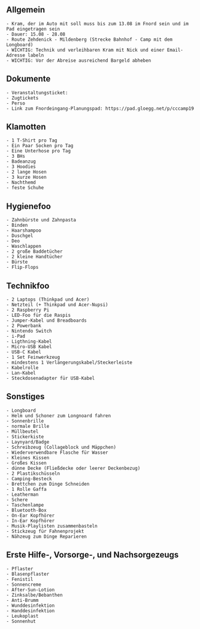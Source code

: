 ## Allgemein
    - Kram, der im Auto mit soll muss bis zum 13.08 im Fnord sein und im Pad eingetragen sein 
    - Dauer: 15.08 - 28.08
    - Route Zehdenick - Mildenberg (Strecke Bahnhof - Camp mit dem Longboard)
    - WICHTIG: Technik und verleihbaren Kram mit Nick und einer Email-Adresse labeln
    - WICHTIG: Vor der Abreise ausreichend Bargeld abheben

## Dokumente
    - Veranstaltungsticket: 
    - Zugtickets
    - Perso
    - Link zum Fnordeingang-Planungspad: https://pad.gloegg.net/p/cccamp19

## Klamotten
    - 1 T-Shirt pro Tag
    - Ein Paar Socken pro Tag
    - Eine Unterhose pro Tag
    - 3 BHs
    - Badeanzug
    - 3 Hoodies
    - 2 lange Hosen
    - 3 kurze Hosen
    - Nachthemd
    - feste Schuhe

## Hygienefoo
    - Zahnbürste und Zahnpasta
    - Binden
    - Haarshampoo
    - Duschgel
    - Deo
    - Waschlappen
    - 2 große Baddetücher
    - 2 kleine Handtücher
    - Bürste
    - Flip-Flops

## Technikfoo
    - 2 Laptops (Thinkpad und Acer)
    - Netzteil (+ Thinkpad und Acer-Nupsi)
    - 2 Raspberry Pi
    - LED-Foo für die Raspis
    - Jumper-Kabel und Breadboards
    - 2 Powerbank
    - Nintendo Switch
    - i-Pad
    - Ligthning-Kabel
    - Micro-USB Kabel
    - USB-C Kabel
    - 1 Set Feinwerkzeug
    - mindestens 1 Verlängerungskabel/Steckerleiste
    - Kabelrolle
    - Lan-Kabel
    - Steckdosenadapter für USB-Kabel

## Sonstiges
    - Longboard
    - Helm und Schoner zum Longnoard fahren
    - Sonnenbrille
    - normale Brille 
    - Müllbeutel
    - Stickerkiste
    - Laynyard/Badge 
    - Schreibzeug (Collageblock und Mäppchen)
    - Wiederverwendbare Flasche für Wasser
    - Kleines Kissen
    - Großes Kissen
    - dünne Decke (Fließdecke oder leerer Deckenbezug)
    - 2 Plastikschüsseln
    - Camping-Besteck
    - Brettchen zum Dinge Schneiden
    - 1 Rolle Gaffa
    - Leatherman
    - Schere
    - Taschenlampe
    - Bluetooth-Box
    - On-Ear Kopfhörer
    - In-Ear Kopfhörer
    - Musik-Playlisten zusammenbasteln
    - Stickzeug für Fahnenprojekt
    - Nähzeug zum Dinge Reparieren

## Erste Hilfe-, Vorsorge-, und Nachsorgezeugs
    - Pflaster
    - Blasenpflaster
    - Fenistil
    - Sonnencreme
    - After-Sun-Lotion
    - Zinksalbe/Bebanthen
    - Anti-Brumm
    - Wunddesinfektion
    - Handdesinfektion
    - Leukoplast
    - Sonnenhut 